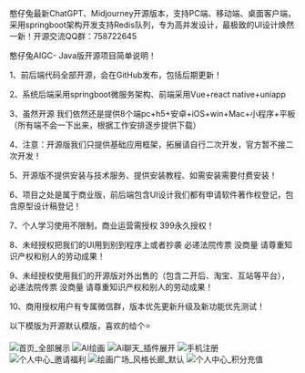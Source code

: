 憨仔兔最新ChatGPT、Midjourney开源版本，支持PC端、移动端、桌面客户端，采用springboot架构开发支持Redis队列，专为高并发设计，最极致的UI设计焕然一新！开源交流QQ群：758722645

憨仔兔AIGC- Java版开源项目简单说明！

1、前后端代码全部开源，会在GitHub发布，包括后期更新！

2、系统后端采用springboot微服务架构、前端采用Vue+react native+uniapp

3、虽然开源 我们依然还是提供8个端pc+h5+安卓+iOS+win+Mac+小程序+平板（所有端不会一下出来，根据工作安排逐步提供下载）

4、注意：开源版我们只提供基础应用框架，拓展请自行二次开发，官方暂不接二次开发！

5、开源版不提供安装与技术服务、提供安装教程、如需安装需要付费安装！

6、项目之处是属于商业版，前后端包含UI设计我们都有申请软件著作权登记，包含原型设计稿登记！

7、个人学习使用不限制，商业运营需授权 399永久授权！

8、未经授权把我们的UI用到别到程序上或者抄袭 必递法院传票 没商量 请尊重知识产权和别人的劳动成果！

9、未经授权使用我们的开源版对外出售的（包含二开后、淘宝、互站等平台），必递法院传票 没商量 请尊重知识产权和别人的劳动成果！

10、商用授权用户有专属微信群，版本优先更新升级及新功能优先测试！


以下模版为开源默认模版，喜欢的给个⭐️

![首页_全部展示](https://github.com/hanzaitu/hanzaitu-aigc/assets/129652683/fca010c8-4611-405b-8a16-d841e4df62c0)
![AI绘画](https://github.com/hanzaitu/hanzaitu-aigc/assets/129652683/a63883c5-a677-4954-9ccc-a53e84da14ba)
![Ai聊天_插件展开](https://github.com/hanzaitu/hanzaitu-aigc/assets/129652683/08fb1c53-6f66-42c6-b5f7-7c842b6a603c)
![手机注册](https://github.com/hanzaitu/hanzaitu-aigc/assets/129652683/ba38fe56-aabc-4f20-9222-d5c5cc43e3d5)
![个人中心_邀请福利](https://github.com/hanzaitu/hanzaitu-aigc/assets/129652683/dd7fe1aa-0d43-4a3a-a6b1-4fe0f902673f)
![绘画广场_风格长廊_默认](https://github.com/hanzaitu/hanzaitu-aigc/assets/129652683/24573d38-b5e5-4002-b0ce-867a92ee9ceb)
![个人中心_积分充值](https://github.com/hanzaitu/hanzaitu-aigc/assets/129652683/98e8dd48-75b9-4363-a88d-cffa2f3882ff)
